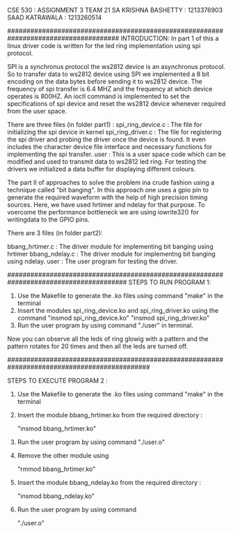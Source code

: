 CSE 530 : ASSIGNMENT 3
TEAM 21
SA KRISHNA BASHETTY : 1213376903
SAAD KATRAWALA :  1213260514

#####################################################################################
INTRODUCTION:
In part 1 of this a linux driver code is written for the led ring implementation using spi protocol.

SPI is a synchronus protocol the ws2812 device is an asynchronus protocol. So to transfer data to ws2812 device using SPI we implemented a 8 bit encoding on the data bytes before sending it to ws2812 device.
The frequency of spi transfer is 6.4 MHZ and the frequency at which device operates is 800HZ. 
An ioctl command is implemented to set the specifications of spi device and reset the ws2812 device whenever required from the user space.

There are three files (in folder part1) :
spi_ring_device.c : The file for initializing the spi device in kernel
spi_ring_driver.c : The file for registering the spi driver and probing the driver once the device is found. It even includes the character device file interface and necessary functions for implementing the spi transfer.
user : This is a user space code which can be modified and used to transmit data to ws2812 led ring. For testing the drivers we initialized a data buffer for displaying different colours.



The part II of approaches to solve the problem ina crude fashion using a technique called "bit banging". In this approach one uses a gpio pin to generate the required waveform with the help of high precision timing sources. Here, we have used hrtimer and ndelay for that purpose. To voercome the performance bottleneck we are using iowrite32() for writingdata to the GPIO pins. 

There are 3 files (in folder part2):

bbang_hrtimer.c : The driver module for implementing bit banging using hrtimer 
bbang_ndelay.c : The driver module for implementng bit banging using ndelay.
user : The user program for testing the driver.

 

#######################################################################################
STEPS TO RUN PROGRAM 1:

1) Use the Makefile to generate the .ko files using command "make" in the terminal
2) Insert the modules spi_ring_device.ko and spi_ring_driver.ko using the command 
	"insmod spi_ring_device.ko"
	"insmod spi_ring_driver.ko"
3) Run the user program by using command 
 	"./user" 
in terminal.

Now you can observe all the leds of ring glowig with a pattern and the pattern rotates for 20 times and then all the leds are turned off.

#############################################################################################

STEPS TO EXECUTE PROGRAM 2 :

1) Use the Makefile to generate the .ko files using command "make" in the terminal

2) Insert the module bbang_hrtimer.ko from the required directory : 
 
	"insmod bbang_hrtimer.ko"

3) Run the user program by using command 
	"./user.o"

4) Remove the other module using 

	"rmmod bbang_hrtimer.ko"

5) Insert the module bbang_ndelay.ko from the required directory : 

	"insmod bbang_ndelay.ko"

6) Run the user program by using command 

 	"./user.o" 
